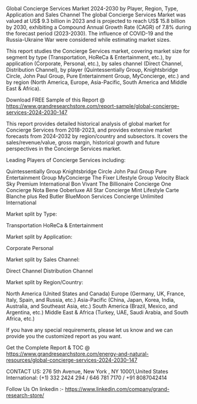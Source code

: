 Global Concierge Services Market 2024-2030 by Player, Region, Type, Application and Sales Channel
The global Concierge Services Market was valued at US$ 9.3 billion in 2023 and is projected to reach US$ 15.8 billion by 2030, exhibiting a Compound Annual Growth Rate (CAGR) of 7.8% during the forecast period (2023-2030). The influence of COVID-19 and the Russia-Ukraine War were considered while estimating market sizes.

This report studies the Concierge Services market, covering market size for segment by type (Transportation, HoReCa & Entertainment, etc.), by application (Corporate, Personal, etc.), by sales channel (Direct Channel, Distribution Channel), by player (Quintessentially Group, Knightsbridge Circle, John Paul Group, Pure Entertainment Group, MyConcierge, etc.) and by region (North America, Europe, Asia-Pacific, South America and Middle East & Africa).

Download FREE Sample of this Report @ https://www.grandresearchstore.com/report-sample/global-concierge-services-2024-2030-147

This report provides detailed historical analysis of global market for Concierge Services from 2018-2023, and provides extensive market forecasts from 2024-2032 by region/country and subsectors. It covers the sales/revenue/value, gross margin, historical growth and future perspectives in the Concierge Services market.

Leading Players of Concierge Services including:

Quintessentially Group
Knightsbridge Circle
John Paul Group
Pure Entertainment Group
MyConcierge
The Fixer Lifestyle Group
Velocity Black
Sky Premium International
Bon Vivant
The Billionaire Concierge
One Concierge
Nota Bene
Ooberluxe
All Star Concierge
Mint Lifestyle
Carte Blanche plus
Red Butler
BlueMoon Services
Concierge Unlimited International

Market split by Type:

Transportation
HoReCa & Entertainment

Market split by Application:

Corporate
Personal

Market split by Sales Channel:

Direct Channel
Distribution Channel

Market split by Region/Country:

North America (United States and Canada)
Europe (Germany, UK, France, Italy, Spain, and Russia, etc.)
Asia-Pacific (China, Japan, Korea, India, Australia, and Southeast Asia, etc.)
South America (Brazil, Mexico, and Argentina, etc.)
Middle East & Africa (Turkey, UAE, Saudi Arabia, and South Africa, etc.)

If you have any special requirements, please let us know and we can provide you the customized report as you want.

Get the Complete Report & TOC @ https://www.grandresearchstore.com/energy-and-natural-resources/global-concierge-services-2024-2030-147

CONTACT US:
276 5th Avenue, New York , NY 10001,United States
International: (+1) 332 2424 294 / 646 781 7170 / +91 8087042414

Follow Us On linkedin :- https://www.linkedin.com/company/grand-research-store/
